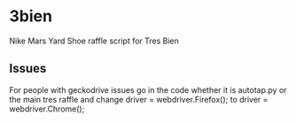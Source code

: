 # 3bien
Nike Mars Yard Shoe raffle script for Tres Bien
## Issues
For people with geckodrive issues go in the code whether it is autotap.py or the main tres raffle and change driver = webdriver.Firefox(); to driver = webdriver.Chrome();

